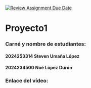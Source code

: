 [![Review Assignment Due Date](https://classroom.github.com/assets/deadline-readme-button-22041afd0340ce965d47ae6ef1cefeee28c7c493a6346c4f15d667ab976d596c.svg)](https://classroom.github.com/a/3HYWdOJH)
# Proyecto1
### Carné y nombre de estudiantes:
#### 2024253314 Steven Umaña López
#### 2024234500 Noé López Durón
### Enlace del vídeo:
